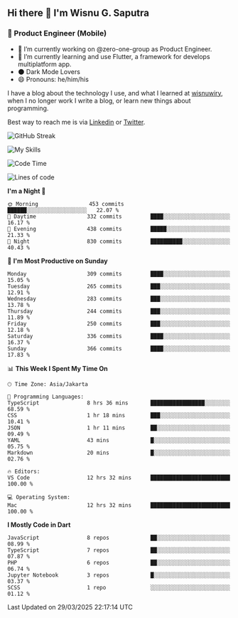 ## Hi there 👋 I'm Wisnu G. Saputra

### :mobile_phone_off: Product Engineer (Mobile)

- 🔭 I’m currently working on @zero-one-group as Product Engineer.
- 🌱 I’m currently learning and use Flutter, a framework for develops multiplatform app.
- 🌑 Dark Mode Lovers
- 😄 Pronouns: he/him/his

I have a blog about the technology I use, and what I learned at [wisnuwiry](https://wisnuwiry.space/), when I no longer work I write a blog, or learn new things about programming.

Best way to reach me is via [Linkedin](https://www.linkedin.com/in/wisnu-saputra/) or [Twitter](https://twitter.com/wisnuwiry).

![GitHub Streak](https://streak-stats.demolab.com?user=wisnuwiry&theme=dark&hide_border=true)

![My Skills](https://skillicons.dev/icons?i=dart,flutter,kotlin,swift,go,js,css,neovim,git,linux&perline=5)

<!--START_SECTION:waka-->
![Code Time](http://img.shields.io/badge/Code%20Time-1%2C796%20hrs%2043%20mins-blue)

![Lines of code](https://img.shields.io/badge/From%20Hello%20World%20I%27ve%20Written-4.0%20million%20lines%20of%20code-blue)

**I'm a Night 🦉** 

```text
🌞 Morning                453 commits         ██████░░░░░░░░░░░░░░░░░░░   22.07 % 
🌆 Daytime                332 commits         ████░░░░░░░░░░░░░░░░░░░░░   16.17 % 
🌃 Evening                438 commits         █████░░░░░░░░░░░░░░░░░░░░   21.33 % 
🌙 Night                  830 commits         ██████████░░░░░░░░░░░░░░░   40.43 % 
```
📅 **I'm Most Productive on Sunday** 

```text
Monday                   309 commits         ████░░░░░░░░░░░░░░░░░░░░░   15.05 % 
Tuesday                  265 commits         ███░░░░░░░░░░░░░░░░░░░░░░   12.91 % 
Wednesday                283 commits         ███░░░░░░░░░░░░░░░░░░░░░░   13.78 % 
Thursday                 244 commits         ███░░░░░░░░░░░░░░░░░░░░░░   11.89 % 
Friday                   250 commits         ███░░░░░░░░░░░░░░░░░░░░░░   12.18 % 
Saturday                 336 commits         ████░░░░░░░░░░░░░░░░░░░░░   16.37 % 
Sunday                   366 commits         ████░░░░░░░░░░░░░░░░░░░░░   17.83 % 
```


📊 **This Week I Spent My Time On** 

```text
🕑︎ Time Zone: Asia/Jakarta

💬 Programming Languages: 
TypeScript               8 hrs 36 mins       █████████████████░░░░░░░░   68.59 % 
CSS                      1 hr 18 mins        ███░░░░░░░░░░░░░░░░░░░░░░   10.41 % 
JSON                     1 hr 11 mins        ██░░░░░░░░░░░░░░░░░░░░░░░   09.49 % 
YAML                     43 mins             █░░░░░░░░░░░░░░░░░░░░░░░░   05.75 % 
Markdown                 20 mins             █░░░░░░░░░░░░░░░░░░░░░░░░   02.76 % 

🔥 Editors: 
VS Code                  12 hrs 32 mins      █████████████████████████   100.00 % 

💻 Operating System: 
Mac                      12 hrs 32 mins      █████████████████████████   100.00 % 
```

**I Mostly Code in Dart** 

```text
JavaScript               8 repos             ██░░░░░░░░░░░░░░░░░░░░░░░   08.99 % 
TypeScript               7 repos             ██░░░░░░░░░░░░░░░░░░░░░░░   07.87 % 
PHP                      6 repos             ██░░░░░░░░░░░░░░░░░░░░░░░   06.74 % 
Jupyter Notebook         3 repos             █░░░░░░░░░░░░░░░░░░░░░░░░   03.37 % 
SCSS                     1 repo              ░░░░░░░░░░░░░░░░░░░░░░░░░   01.12 % 
```




 Last Updated on 29/03/2025 22:17:14 UTC
<!--END_SECTION:waka-->
